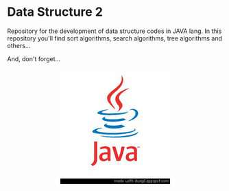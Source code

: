 # Data Structure 2
Repository for the development of data structure codes in JAVA lang.
In this repository you'll find sort algorithms, search algorithms, tree algorithms and others...

And, don't forget...
<p align="center">
<img src="/static/assets/java-gif.gif">
</p>

 
